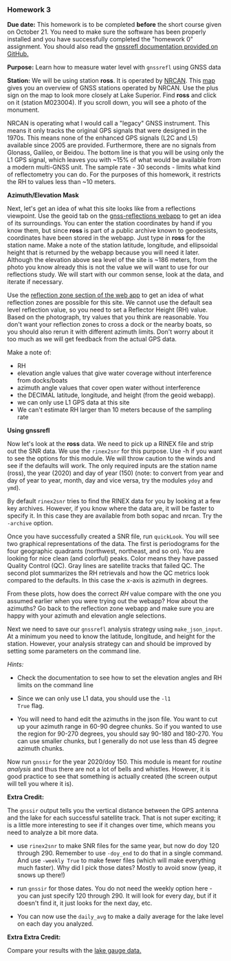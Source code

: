### Homework 3  

**Due date:** This homework is to be completed **before** the short course given on October 21. You need to make
sure the software has been properly installed and you have successfully completed the "homework 0" assignment. You should 
also read the [gnssrefl documentation provided on GitHub.](https://github.com/kristinemlarson/gnssrefl)

**Purpose:** Learn how to measure water level with <code>gnssrefl</code> using GNSS data 


**Station:**
We will be using station **ross**. It is operated by [NRCAN](https://www.nrcan.gc.ca). 
This [map](https://webapp.geod.nrcan.gc.ca/geod/data-donnees/cacs-scca.php?locale=en)
gives you an overview of GNSS stations operated by NRCAN. Use the plus sign on the map 
to look more closely at Lake Superior. Find **ross** and click on it (station M023004). 
If you scroll down, you will see a photo of the monument. 

NRCAN is operating what I would call a "legacy" GNSS instrument. This means it only tracks 
the original GPS signals that were designed in the 1970s. This means none of the 
enhanced GPS signals (L2C and L5) available since 2005 are provided. 
Furthermore, there are no signals from Glonass, Galileo, or Beidou. 
The bottom line is that you will be using only the L1 GPS signal, which leaves you with ~15% of what 
would be available from a modern multi-GNSS unit. The sample rate - 30 seconds - limits what 
kind of reflectometry you can do. For the purposes of this homework, it restricts the RH to values less 
than ~10 meters.

**Azimuth/Elevation Mask**

Next, let's get an idea of what this site looks like from a reflections viewpoint. 
Use the geoid tab on the [gnss-reflections webapp](https://gnss-reflections.org/geoid) to
get an idea of its surroundings. You can enter the station coordinates by hand if you know them, 
but since **ross** is part of a public archive known to geodesists, coordinates have been stored in the webapp.
Just type in **ross** for the station name. Make a note of the station 
latitude, longitude, and ellipsoidal height that is returned by the 
webapp because you will need it later. Although the elevation above sea level of 
the site is ~186 meters, from the photo you know already this is not the value 
we will want to use for our reflections study. We will start with our common 
sense, look at the data, and iterate if necessary.

Use the [reflection zone section of the web app](https://gnss-reflections.org/rzones) to get an idea
of what reflection zones are possible for this site. We cannot use the default sea level reflection 
value, so you need to set a Reflector Height (RH) value. Based on the photograph, try values that
you think are reasonable. You don't want your reflection zones to cross 
a dock or the nearby boats, so you should also rerun it with different azimuth limits. Don't worry about it too much as we will get feedback from the actual GPS data.

Make a note of:

<UL>
<LI>RH
<LI>elevation angle values that give water coverage without interference from docks/boats
<LI>azimuth angle values that cover open water without interference
<LI>the DECIMAL latitude, longitude, and height (from the geoid webapp).
<LI>we can only use L1 GPS data at this site 
<LI>We can't estimate RH larger than 10 meters because of the sampling rate
</UL>

**Using gnssrefl**

Now let's look at the **ross** data. We need to pick up a RINEX file and strip out the 
SNR data.  We use the <code>rinex2snr</code> for this purpose.  Use -h if you want to 
see the options for this module. We will throw caution to the winds and see if the defaults will work. 
The only required inputs are the station name (ross), the year (2020) and day of year (150) 
(note: to convert from year and day of year to year, 
month, day and vice versa, try the modules <code>ydoy</code> and 
<code>ymd</code>). 

By default <code>rinex2snr</code> tries to find the RINEX data for you by looking at a few 
key archives.  However, if you know where the data are, it will be faster to specify it.
In this case they are available from both sopac and nrcan. Try the <code>-archive</code> option.

Once you have successfully created a SNR file, run <code>quickLook</code>. 
You will see two graphical representations of the data. The first is 
periodograms for the four geographic quadrants (northwest, northeast, and so on). 
You are looking for nice clean (and colorful) peaks. Color means they have 
passed Quality Control (QC). Gray lines are satellite tracks that failed QC. The second plot summarizes the 
RH retrievals and how the QC metrics look compared to 
the defaults. In this case the x-axis is azimuth in degrees.

From these plots, how does the correct *RH* value compare with the one you assumed earlier when you 
were trying out the webapp?  How about the azimuths?  Go back to the reflection zone webapp and 
make sure you are happy with your azimuth and elevation angle selections.

Next we need to save our <code>gnssrefl</code> analysis strategy using 
<code>make_json_input</code>. At a minimum you need to know 
the latitude, longitude, and height for the station. However, your analysis strategy can and should
be improved by setting some parameters on the command line.

*Hints:*

* Check the documentation to see how to set the elevation angles and RH limits on the command line

*  Since we can only use L1 data, you should use the <code>-l1 True</code> flag.

* You will need to hand edit the azimuths in the json file. You want
to cut up your azimuth range in 60-90 degree chunks.  So if you wanted to use the region 
for 90-270 degrees, you should say 90-180
and 180-270. You can use smaller chunks, but I generally do not use less than 45 degree azimuth chunks.

Now run <code>gnssir</code> for the year 2020/doy 150. 
This module is meant for *routine analysis* and thus there are not a lot
of bells and whistles. However, it is good practice to see that something is actually 
created (the screen output will tell you where it is).

**Extra Credit:**

The <code>gnssir</code> output tells you the vertical distance between the GPS antenna and 
the lake for each successful satellite track. That is not 
super exciting; it is a little more interesting to see if it changes over time, which means 
you need to analyze a bit more data. 

* use <code>rinex2snr</code> to make SNR files for the same year, but now do doy 120 through 290. Remember to use <code>-doy_end</code> to
do that in a single command.  And use <code>-weekly True</code> to make fewer files (which will make
everything much faster).  Why did I pick those dates? Mostly to avoid snow (yeap, it snows up there!) 

* run <code>gnssir</code> for those dates.  You do not need the weekly option here - you can just
specify 120 through 290. It will look for every day, but if it doesn't find it, it just looks for the 
next day, etc.

* You can now use the <code>daily_avg</code> to make a daily average for the lake level on each day 
you analyzed.  

**Extra Extra Credit:**

Compare your results with the [lake gauge data.](https://www.isdm-gdsi.gc.ca/isdm-gdsi/twl-mne/inventory-inventaire/sd-ds-eng.asp?no=10220&user=isdm-gdsi&region=CA)
